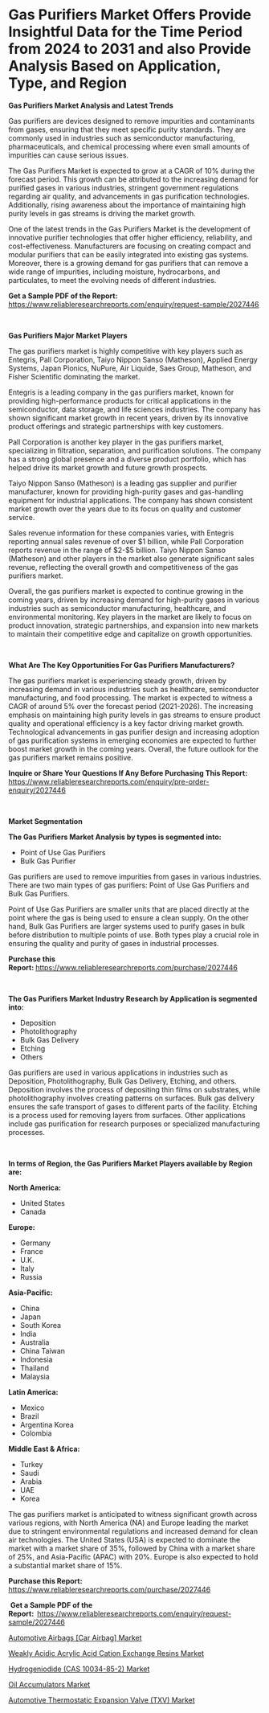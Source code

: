 <p><h1>Gas Purifiers Market Offers Provide Insightful Data for the Time Period from 2024 to 2031 and also Provide Analysis Based on Application, Type, and Region</h1></p><p><strong>Gas Purifiers Market Analysis and Latest Trends</strong></p>
<p><p>Gas purifiers are devices designed to remove impurities and contaminants from gases, ensuring that they meet specific purity standards. They are commonly used in industries such as semiconductor manufacturing, pharmaceuticals, and chemical processing where even small amounts of impurities can cause serious issues.</p><p>The Gas Purifiers Market is expected to grow at a CAGR of 10% during the forecast period. This growth can be attributed to the increasing demand for purified gases in various industries, stringent government regulations regarding air quality, and advancements in gas purification technologies. Additionally, rising awareness about the importance of maintaining high purity levels in gas streams is driving the market growth.</p><p>One of the latest trends in the Gas Purifiers Market is the development of innovative purifier technologies that offer higher efficiency, reliability, and cost-effectiveness. Manufacturers are focusing on creating compact and modular purifiers that can be easily integrated into existing gas systems. Moreover, there is a growing demand for gas purifiers that can remove a wide range of impurities, including moisture, hydrocarbons, and particulates, to meet the evolving needs of different industries.</p></p>
<p><strong>Get a Sample PDF of the Report:&nbsp;</strong> <a href="https://www.reliableresearchreports.com/enquiry/request-sample/2027446">https://www.reliableresearchreports.com/enquiry/request-sample/2027446</a></p>
<p>&nbsp;</p>
<p><strong>Gas Purifiers Major Market Players</strong></p>
<p><p>The gas purifiers market is highly competitive with key players such as Entegris, Pall Corporation, Taiyo Nippon Sanso (Matheson), Applied Energy Systems, Japan Pionics, NuPure, Air Liquide, Saes Group, Matheson, and Fisher Scientific dominating the market. </p><p>Entegris is a leading company in the gas purifiers market, known for providing high-performance products for critical applications in the semiconductor, data storage, and life sciences industries. The company has shown significant market growth in recent years, driven by its innovative product offerings and strategic partnerships with key customers.</p><p>Pall Corporation is another key player in the gas purifiers market, specializing in filtration, separation, and purification solutions. The company has a strong global presence and a diverse product portfolio, which has helped drive its market growth and future growth prospects.</p><p>Taiyo Nippon Sanso (Matheson) is a leading gas supplier and purifier manufacturer, known for providing high-purity gases and gas-handling equipment for industrial applications. The company has shown consistent market growth over the years due to its focus on quality and customer service.</p><p>Sales revenue information for these companies varies, with Entegris reporting annual sales revenue of over $1 billion, while Pall Corporation reports revenue in the range of $2-$5 billion. Taiyo Nippon Sanso (Matheson) and other players in the market also generate significant sales revenue, reflecting the overall growth and competitiveness of the gas purifiers market. </p><p>Overall, the gas purifiers market is expected to continue growing in the coming years, driven by increasing demand for high-purity gases in various industries such as semiconductor manufacturing, healthcare, and environmental monitoring. Key players in the market are likely to focus on product innovation, strategic partnerships, and expansion into new markets to maintain their competitive edge and capitalize on growth opportunities.</p></p>
<p>&nbsp;</p>
<p><strong>What Are The Key Opportunities For Gas Purifiers Manufacturers?</strong></p>
<p><p>The gas purifiers market is experiencing steady growth, driven by increasing demand in various industries such as healthcare, semiconductor manufacturing, and food processing. The market is expected to witness a CAGR of around 5% over the forecast period (2021-2026). The increasing emphasis on maintaining high purity levels in gas streams to ensure product quality and operational efficiency is a key factor driving market growth. Technological advancements in gas purifier design and increasing adoption of gas purification systems in emerging economies are expected to further boost market growth in the coming years. Overall, the future outlook for the gas purifiers market remains positive.</p></p>
<p><strong>Inquire or Share Your Questions If Any Before Purchasing This Report:</strong> <a href="https://www.reliableresearchreports.com/enquiry/pre-order-enquiry/2027446">https://www.reliableresearchreports.com/enquiry/pre-order-enquiry/2027446</a></p>
<p>&nbsp;</p>
<p><strong>Market Segmentation</strong></p>
<p><strong>The Gas Purifiers Market Analysis by types is segmented into:</strong></p>
<p><ul><li>Point of Use Gas Purifiers</li><li>Bulk Gas Purifier</li></ul></p>
<p><p>Gas purifiers are used to remove impurities from gases in various industries. There are two main types of gas purifiers: Point of Use Gas Purifiers and Bulk Gas Purifiers. </p><p>Point of Use Gas Purifiers are smaller units that are placed directly at the point where the gas is being used to ensure a clean supply. On the other hand, Bulk Gas Purifiers are larger systems used to purify gases in bulk before distribution to multiple points of use. Both types play a crucial role in ensuring the quality and purity of gases in industrial processes.</p></p>
<p><strong>Purchase this Report:&nbsp;</strong><a href="https://www.reliableresearchreports.com/purchase/2027446">https://www.reliableresearchreports.com/purchase/2027446</a></p>
<p>&nbsp;</p>
<p><strong>The Gas Purifiers Market Industry Research by Application is segmented into:</strong></p>
<p><ul><li>Deposition</li><li>Photolithography</li><li>Bulk Gas Delivery</li><li>Etching</li><li>Others</li></ul></p>
<p><p>Gas purifiers are used in various applications in industries such as Deposition, Photolithography, Bulk Gas Delivery, Etching, and others. Deposition involves the process of depositing thin films on substrates, while photolithography involves creating patterns on surfaces. Bulk gas delivery ensures the safe transport of gases to different parts of the facility. Etching is a process used for removing layers from surfaces. Other applications include gas purification for research purposes or specialized manufacturing processes.</p></p>
<p>&nbsp;</p>
<p><strong>In terms of Region, the Gas Purifiers Market Players available by Region are:</strong></p>
<p>
    <p> <strong> North America: </strong>
        <ul>
            <li>United States</li>
            <li>Canada</li>
        </ul>
        </p> 
    <p> <strong> Europe: </strong>
        <ul>
            <li>Germany</li>
            <li>France</li>
            <li>U.K.</li>
            <li>Italy</li>
            <li>Russia</li>
        </ul>
        </p> 
    <p> <strong> Asia-Pacific: </strong>
        <ul>
            <li>China</li>
            <li>Japan</li>
            <li>South Korea</li>
            <li>India</li>
            <li>Australia</li>
            <li>China Taiwan</li>
            <li>Indonesia</li>
            <li>Thailand</li>
            <li>Malaysia</li>
        </ul>
        </p> 
    <p> <strong> Latin America: </strong>
        <ul>
            <li>Mexico</li>
            <li>Brazil</li>
            <li>Argentina Korea</li>
            <li>Colombia</li>
        </ul>
        </p> 
    <p> <strong> Middle East & Africa: </strong>
        <ul>
            <li>Turkey</li>
            <li>Saudi</li>
            <li>Arabia</li>
            <li>UAE</li>
            <li>Korea</li>
        </ul>
    </p>
    </p>
<p><p>The gas purifiers market is anticipated to witness significant growth across various regions, with North America (NA) and Europe leading the market due to stringent environmental regulations and increased demand for clean air technologies. The United States (USA) is expected to dominate the market with a market share of 35%, followed by China with a market share of 25%, and Asia-Pacific (APAC) with 20%. Europe is also expected to hold a substantial market share of 15%.</p></p>
<p><strong>Purchase this Report: </strong><a href="https://www.reliableresearchreports.com/purchase/2027446">https://www.reliableresearchreports.com/purchase/2027446</a></p>
<p>&nbsp;<strong>Get a Sample PDF of the Report:&nbsp;&nbsp;</strong><a href="https://www.reliableresearchreports.com/enquiry/request-sample/2027446">https://www.reliableresearchreports.com/enquiry/request-sample/2027446</a></p>
<p><strong></strong></p>
<p><p><a href="https://github.com/fiixsa/Market-Research-Report-List-1/blob/main/automotive-airbags-car-airbag-market.md">Automotive Airbags [Car Airbag] Market</a></p><p><a href="https://glittery-fuchsia-86a.notion.site/Weakly-Acidic-Acrylic-Acid-Cation-Exchange-Resins-Market-Offers-Provide-Insightful-Data-for-the-Time-8820a0cd89c04ecab1b28d2f6c593b15">Weakly Acidic Acrylic Acid Cation Exchange Resins Market</a></p><p><a href="https://github.com/Airanohannonzb68e5pb53oc1/Market-Research-Report-List-1/blob/main/hydrogeniodide-cas-10034-85-2-market.md">Hydrogeniodide (CAS 10034-85-2) Market</a></p><p><a href="https://issuu.com/reportprime-2/docs/oil-accumulators-market-size-2030.pptx">Oil Accumulators Market</a></p><p><a href="https://view.publitas.com/reportprime-1/automotive-thermostatic-expansion-valve-txv-market-share-market-new-trends-analysis-report-by-type-by-application-by-end-use-by-region-and-segment-forecasts-2024-2031/">Automotive Thermostatic Expansion Valve (TXV) Market</a></p></p>